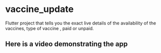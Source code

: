 # vaccine_update

Flutter project that tells you the exact live details of the availability of the vaccines, type of vaccine , paid or unpaid.

## Here is a video demonstrating the app
